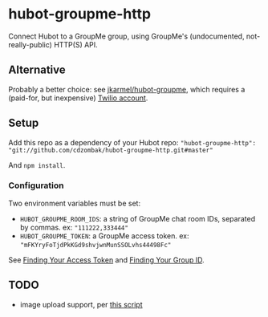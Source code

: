 # hubot-groupme-http

Connect Hubot to a GroupMe group, using GroupMe's (undocumented, not-really-public) HTTP(S) API.

## Alternative

Probably a better choice: see [jkarmel/hubot-groupme](https://github.com/jkarmel/hubot-groupme), which requires a (paid-for, but inexpensive) [Twilio account](http://www.twilio.com/sms/pricing).

## Setup

Add this repo as a dependency of your Hubot repo: `"hubot-groupme-http": "git://github.com/cdzombak/hubot-groupme-http.git#master"`

And `npm install`.

### Configuration

Two environment variables must be set:

* `HUBOT_GROUPME_ROOM_IDS`: a string of GroupMe chat room IDs, separated by commas. ex: `"111222,333444"`
* `HUBOT_GROUPME_TOKEN`: a GroupMe access token. ex: `"mFKYryFoTjdPkKGd9shvjwnMunSSOLvhs44498Fc"`

See [Finding Your Access Token](https://github.com/cdzombak/groupme-tools/blob/master/README.md#finding-your-access-token) and [Finding Your Group ID](https://github.com/cdzombak/groupme-tools/blob/master/README.md#finding-your-group-id).

## TODO

* image upload support, per [this script](https://github.com/github/hubot/blob/f5c2bedcaeb70b7276efb7b2dbe27779cf0a3058/src/hubot/groupme.coffee#L33)
